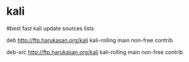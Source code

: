 # kali
#best fast kali update sources lists


deb http://ftp.harukasan.org/kali kali-rolling main non-free contrib

deb-src http://ftp.harukasan.org/kali kali-rolling main non-free contrib
